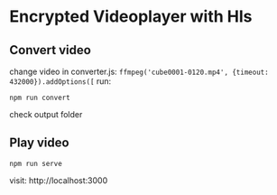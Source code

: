 # Encrypted Videoplayer with Hls

## Convert video
change video in converter.js: `ffmpeg('cube0001-0120.mp4', {timeout: 432000}).addOptions([`
run:
```shell
npm run convert
```
check output folder

## Play video
```shell
npm run serve
```
visit: http://localhost:3000
